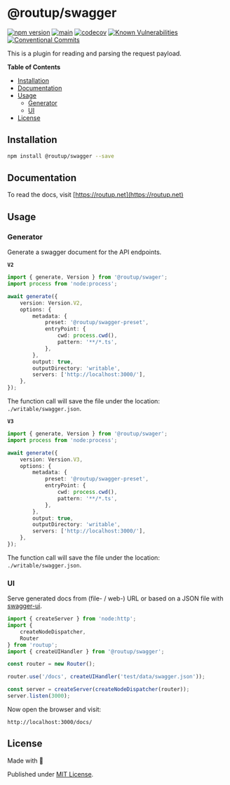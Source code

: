 # @routup/swagger

[![npm version](https://badge.fury.io/js/@routup%2Fswagger.svg)](https://badge.fury.io/js/@routup%2Fswagger)
[![main](https://github.com/Tada5hi/routup/actions/workflows/main.yml/badge.svg)](https://github.com/Tada5hi/routup/actions/workflows/main.yml)
[![codecov](https://codecov.io/gh/tada5hi/routup/branch/master/graph/badge.svg?token=QFGCsHRUax)](https://codecov.io/gh/tada5hi/routup)
[![Known Vulnerabilities](https://snyk.io/test/github/Tada5hi/routup/badge.svg)](https://snyk.io/test/github/Tada5hi/routup)
[![Conventional Commits](https://img.shields.io/badge/Conventional%20Commits-1.0.0-%23FE5196?logo=conventionalcommits&logoColor=white)](https://conventionalcommits.org)

This is a plugin for reading and parsing the request payload.

**Table of Contents**

- [Installation](#installation)
- [Documentation](#documentation)
- [Usage](#usage)
  - [Generator](#generator) 
  - [UI](#ui)
- [License](#license)

## Installation

```bash
npm install @routup/swagger --save
```

## Documentation

To read the docs, visit [https://routup.net](https://routup.net)

## Usage

### Generator

Generate a swagger document for the API endpoints.

**`V2`**

```typescript
import { generate, Version } from '@routup/swager';
import process from 'node:process';

await generate({
    version: Version.V2,
    options: {
        metadata: {
            preset: '@routup/swagger-preset',
            entryPoint: {
                cwd: process.cwd(),
                pattern: '**/*.ts',
            },
        },
        output: true,
        outputDirectory: 'writable',
        servers: ['http://localhost:3000/'],
    },
});
```

The function call will save the file under the location: `./writable/swagger.json`.

**`V3`**

```typescript
import { generate, Version } from '@routup/swager';
import process from 'node:process';

await generate({
    version: Version.V3,
    options: {
        metadata: {
            preset: '@routup/swagger-preset',
            entryPoint: {
                cwd: process.cwd(),
                pattern: '**/*.ts',
            },
        },
        output: true,
        outputDirectory: 'writable',
        servers: ['http://localhost:3000/'],
    },
});
```

The function call will save the file under the location: `./writable/swagger.json`.

### UI

Serve generated docs from (file- / web-) URL or based on a JSON file with [swagger-ui](https://www.npmjs.com/package/swagger-ui-dist).

```typescript
import { createServer } from 'node:http';
import {
    createNodeDispatcher,
    Router
} from 'routup';
import { createUIHandler } from '@routup/swagger';

const router = new Router();

router.use('/docs', createUIHandler('test/data/swagger.json'));

const server = createServer(createNodeDispatcher(router));
server.listen(3000);
```

Now open the browser and visit:

`http://localhost:3000/docs/`

## License

Made with 💚

Published under [MIT License](./LICENSE).
